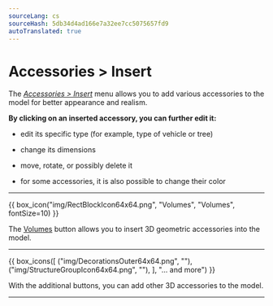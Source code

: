 ```yaml
---
sourceLang: cs
sourceHash: 5db34d4ad166e7a32ee7cc5075657fd9
autoTranslated: true
---
```


# Accessories &gt; Insert

<p>
The <u><i>Accessories &gt; Insert</i></u> menu allows you to add various accessories to the model for better appearance and realism.</p>

<p>
<b>By clicking on an inserted accessory, you can further edit it:</b></p>

<ul>
  <li><p>edit its specific type (for example, type of vehicle or tree)</p></li>
  <li><p>change its dimensions</p></li>
  <li><p>move, rotate, or possibly delete it</p></li>
  <li><p>for some accessories, it is also possible to change their color</p></li>
</ul>

<hr class="main">
    
{{ box_icon("img/RectBlockIcon64x64.png", "Volumes", "Volumes", fontSize=10) }}

<p>The <u>Volumes</u> button allows you to insert 3D geometric accessories into the model.</p>

<hr class="main">

{{ box_icons([
  ("img/DecorationsOuter64x64.png", ""),
  ("img/StructureGroupIcon64x64.png", ""),
], "... and more") }}

<p>With the additional buttons, you can add other 3D accessories to the model.</p>

<hr class="main">

<!--{{ box_icon("img/MainInsert64x64.png", "Insert", "Insert", fontSize=10) }}

<p>The <u>Insert</u> button allows you to insert selected accessories into the model.</p>

<hr class="main">

<!--{{ box_icon("img/TapeMeasureIcon64x64.png", "Measure", "Measure") }}

<p>The <u>Measure</u> button allows you to check the dimensions of the model.</p>

<hr class="main">

<!-- product: HiStruct Building Configurator -->